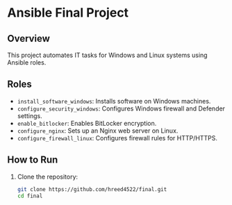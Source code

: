 # Ansible Final Project

## Overview
This project automates IT tasks for Windows and Linux systems using Ansible roles.

## Roles
- `install_software_windows`: Installs software on Windows machines.
- `configure_security_windows`: Configures Windows firewall and Defender settings.
- `enable_bitlocker`: Enables BitLocker encryption.
- `configure_nginx`: Sets up an Nginx web server on Linux.
- `configure_firewall_linux`: Configures firewall rules for HTTP/HTTPS.

## How to Run
1. Clone the repository:
   ```bash
   git clone https://github.com/hreed4522/final.git
   cd final
